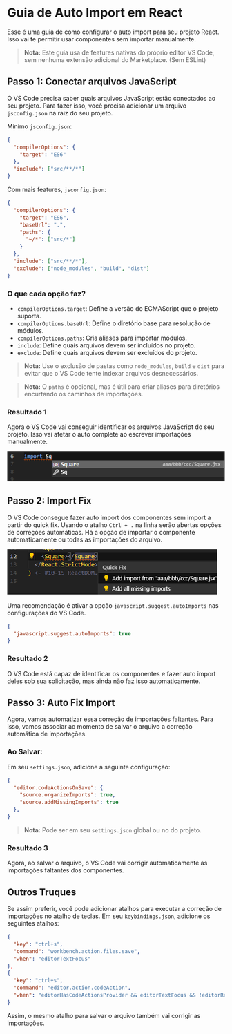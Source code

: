 # Guia de Auto Import em React

Esse é uma guia de como configurar o auto import para seu projeto React. Isso vai te permitir usar componentes sem importar manualmente.

>  **Nota:** Este guia usa de features nativas do próprio editor VS Code, sem nenhuma extensão adicional do Marketplace. (Sem ESLint)

## Passo 1: Conectar arquivos JavaScript

O VS Code precisa saber quais arquivos JavaScript estão conectados ao seu projeto. Para fazer isso, você precisa adicionar um arquivo `jsconfig.json` na raiz do seu projeto.

Mínimo `jsconfig.json`:

```json
{
  "compilerOptions": {
    "target": "ES6"
  },
  "include": ["src/**/*"]
}
```

Com mais features, `jsconfig.json`:

```json
{
  "compilerOptions": {
    "target": "ES6",
    "baseUrl": ".",
    "paths": {
      "~/*": ["src/*"]
    }
  },
  "include": ["src/**/*"],
  "exclude": ["node_modules", "build", "dist"]
}
```

### O que cada opção faz?

- `compilerOptions.target`: Define a versão do ECMAScript que o projeto suporta.
- `compilerOptions.baseUrl`: Define o diretório base para resolução de módulos.
- `compilerOptions.paths`: Cria aliases para importar módulos.
- `include`: Define quais arquivos devem ser incluídos no projeto.
- `exclude`: Define quais arquivos devem ser excluídos do projeto.

> **Nota:** Use o exclusão de pastas como `node_modules`, `build` e `dist` para evitar que o VS Code tente indexar arquivos desnecessários.

> **Nota:** O `paths` é opcional, mas é útil para criar aliases para diretórios encurtando os caminhos de importações.

### Resultado 1

Agora o VS Code vai conseguir identificar os arquivos JavaScript do seu projeto. Isso vai afetar o auto complete ao escrever importações manualmente.

![alt text](autoimport-assets/image1.png)

## Passo 2: Import Fix

O VS Code consegue fazer auto import dos componentes sem import a partir do quick fix. Usando o atalho `Ctrl + .` na linha serão abertas opções de correções automáticas. Há a opção de importar o componente automaticamente ou todas as importações do arquivo.

![alt text](autoimport-assets/image2.png)

Uma recomendação é ativar a opção `javascript.suggest.autoImports` nas configurações do VS Code.

```json
{
  "javascript.suggest.autoImports": true
}
```
### Resultado  2

O VS Code está capaz de identificar os componentes e fazer auto import deles sob sua solicitação, mas ainda não faz isso automaticamente.

## Passo 3: Auto Fix Import

Agora, vamos automatizar essa correção de importações faltantes. Para isso, vamos associar ao momento de salvar o arquivo a correção automática de importações.

### Ao Salvar:

Em seu `settings.json`, adicione a seguinte configuração:

```json
{
  "editor.codeActionsOnSave": {
    "source.organizeImports": true,
    "source.addMissingImports": true
  },
}
```

> **Nota:** Pode ser em seu `settings.json` global ou no do projeto.

### Resultado 3

Agora, ao salvar o arquivo, o VS Code vai corrigir automaticamente as importações faltantes dos componentes.

## Outros Truques

Se assim preferir, você pode adicionar atalhos para executar a correção de importações no atalho de teclas. Em seu `keybindings.json`, adicione os seguintes atalhos: 

```json
{
  "key": "ctrl+s",
  "command": "workbench.action.files.save",
  "when": "editorTextFocus"
},
{
  "key": "ctrl+s",
  "command": "editor.action.codeAction",
  "when": "editorHasCodeActionsProvider && editorTextFocus && !editorReadonly"
}
```
Assim, o mesmo atalho para salvar o arquivo também vai corrigir as importações.